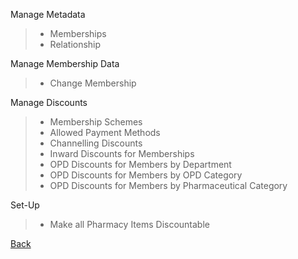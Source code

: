 Manage Metadata
> * Memberships
> * Relationship

Manage Membership Data
> * Change Membership

Manage Discounts
> * Membership Schemes
> * Allowed Payment Methods
> * Channelling Discounts
> * Inward Discounts for Memberships
> * OPD Discounts for Members by Department
> * OPD Discounts for Members by OPD Category
> * OPD Discounts for Members by Pharmaceutical Category

Set-Up
> * Make all Pharmacy Items Discountable


[Back](https://github.com/hmislk/hmis/wiki/System-Administration)
